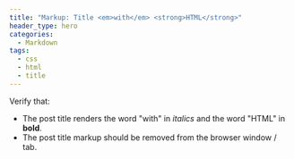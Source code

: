 ```yaml
---
title: "Markup: Title <em>with</em> <strong>HTML</strong>"
header_type: hero
categories:
  - Markdown
tags:
  - css
  - html
  - title
---
```


Verify that:

* The post title renders the word "with" in *italics* and the word "HTML" in **bold**.
* The post title markup should be removed from the browser window / tab.